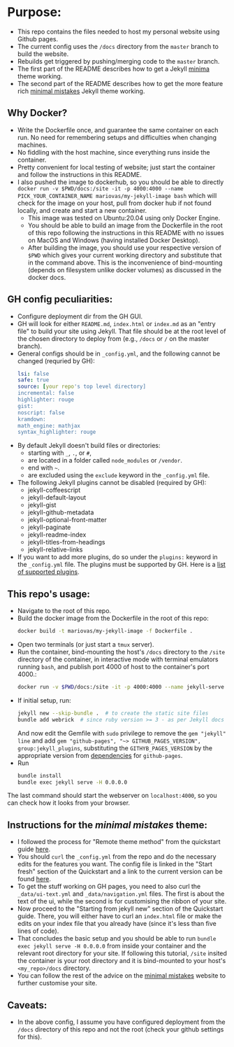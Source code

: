 # Purpose:
* This repo contains the files needed to host my personal website using Github pages.
* The current config uses the `/docs` directory from the `master` branch to build the website.
* Rebuilds get triggered by pushing/merging code to the `master` branch.
* The first part of the README describes how to get a Jekyll [minima](https://github.com/jekyll/minima) theme working.
* The second part of the README describes how to get the more feature rich [minimal mistakes](https://mmistakes.github.io/minimal-mistakes/) Jekyll theme working.

## Why Docker?
* Write the Dockerfile once, and guarantee the same container on each run. No need for remembering setups and difficulties when changing machines.
* No fiddling with the host machine, since everything runs inside the container.
* Pretty convenient for local testing of website; just start the container and follow the instructions in this README.
* I also pushed the image to dockerhub, so you should be able to directly `docker run -v $PWD/docs:/site -it -p 4000:4000 --name PICK_YOUR_CONTAINER_NAME mariovas/my-jekyll-image bash` which will check for the image on your host, pull from docker hub if not found locally, and create and start a new container.
    * This image was tested on Ubuntu:20.04 using only Docker Engine.
    * You should be able to build an image from the Dockerfile in the root of this repo following the instructions in this README with no issues on MacOS and Windows (having installed Docker Desktop). 
    * After building the image, you should use your respective version of `$PWD` which gives your current working directory and substitute that in the command above. This is the inconvenience of bind-mounting (depends on filesystem unlike docker volumes) as discussed in the docker docs.

## GH config peculiarities:
* Configure deployment dir from the GH GUI.
* GH will look for either `README.md`, `index.html` or `index.md` as an "entry file" to build your site using Jekyll. That file should be at the root level of the chosen directory to deploy from (e.g., `/docs` or `/` on the master branch).
* General configs should be in `_config.yml`, and the following cannot be changed (requried by GH):
    ```YAML
    lsi: false
    safe: true
    source: [your repo's top level directory]
    incremental: false
    highlighter: rouge
    gist:
    noscript: false
    kramdown:
    math_engine: mathjax
    syntax_highlighter: rouge
    ```
* By default Jekyll doesn't build files or directories:
    * starting with `_`, `.`, or `#`,
    * are located in a folder called `node_modules` or `/vendor`.
    * end with `~`.
    * are excluded using the `exclude` keyword in the `_config.yml` file.
* The following Jekyll plugins cannot be disabled (required by GH):
    * jekyll-coffeescript
    * jekyll-default-layout
    * jekyll-gist
    * jekyll-github-metadata
    * jekyll-optional-front-matter
    * jekyll-paginate
    * jekyll-readme-index
    * jekyll-titles-from-headings
    * jekyll-relative-links
* If you want to add more plugins, do so under the `plugins:` keyword in the `_config.yml` file. The plugins must be supported by GH. Here is a [list of supported plugins](https://pages.github.com/versions/).

## This repo's usage:
* Navigate to the root of this repo.
* Build the docker image from the Dockerfile in the root of this repo:
    ```Bash
    docker build -t mariovas/my-jekyll-image -f Dockerfile .
    ```
* Open two terminals (or just start a `tmux` server).
* Run the container, bind-mounting the host's `/docs` directory to the `/site` directory of the container, in interactive mode with terminal emulators running `bash`, and publish port 4000 of host to the container's port 4000.:
    ```Bash
    docker run -v $PWD/docs:/site -it -p 4000:4000 --name jekyll-serve mariovas/my-jekyll-image bash
    ```
* If initial setup, run:
    ```Bash
    jekyll new --skip-bundle .  # to create the static site files
    bundle add webrick  # since ruby version >= 3 - as per Jekyll docs
    ```
    And now edit the Gemfile with `sudo` privilege to remove the `gem "jekyll" line` and add `gem "github-pages", "~> GITHUB_PAGES_VERSION", group:jekyll_plugins`, substituting the `GITHYB_PAGES_VERSION` by the appropriate version from [dependencies](https://pages.github.com/versions/) for `github-pages`.
* Run
    ```Bash
    bundle install
    bundle exec jekyll serve -H 0.0.0.0
    ```
The last command should start the webserver on `localhost:4000`, so you can check how it looks from your browser.

## Instructions for the *minimal mistakes* theme:
* I followed the process for "Remote theme method" from the quickstart guide [here](https://mmistakes.github.io/minimal-mistakes/docs/quick-start-guide/).
* You should `curl` the `_config.yml` from the repo and do the necessary edits for the features you want. The config file is linked in the "Start fresh" section of the Quickstart and a link to the current version can be found [here](https://raw.githubusercontent.com/mmistakes/minimal-mistakes/master/_config.yml).
* To get the stuff working on GH pages, you need to also curl the `_data/ui-text.yml` and `_data/navigation.yml` files. The first is about the text of the ui, while the second is for customising the ribbon of your site.
* Now proceed to the "Starting from jekyll new" section of the Quickstart guide. There, you will either have to curl an `index.html` file or make the edits on your index file that you already have (since it's less than five lines of code).
* That concludes the basic setup and you should be able to run `bundle exec jekyll serve -H 0.0.0.0` from inside your container and the relevant root directory for your site. If following this tutorial, `/site` insited the container is your root directory and it is bind-mounted to your host's `<my_repo>/docs` directory.
* You can follow the rest of the advice on the [minimal mistakes](https://mmistakes.github.io/minimal-mistakes/) website to further customise your site.

## Caveats:
* In the above config, I assume you have configured deployment from the `/docs` directory of this repo and not the root (check your github settings for this).